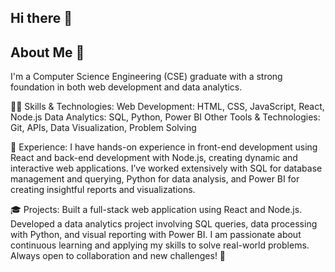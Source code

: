 ## Hi there 👋 

## About Me 🚀
I'm a Computer Science Engineering (CSE) graduate with a strong foundation in both web development and data analytics.

🧑‍💻 Skills & Technologies:
Web Development: HTML, CSS, JavaScript, React, Node.js
Data Analytics: SQL, Python, Power BI
Other Tools & Technologies: Git, APIs, Data Visualization, Problem Solving

💼 Experience:
I have hands-on experience in front-end development using React and back-end development with Node.js, creating dynamic and interactive web applications.
I’ve worked extensively with SQL for database management and querying, Python for data analysis, and Power BI for creating insightful reports and visualizations.

🎓 Projects:
Built a full-stack web application using React and Node.js.
Developed a data analytics project involving SQL queries, data processing with Python, and visual reporting with Power BI.
I am passionate about continuous learning and applying my skills to solve real-world problems. Always open to collaboration and new challenges! 🚀

<!--
**ujjwal2300/ujjwal2300** is a ✨ _special_ ✨ repository because its `README.md` (this file) appears on your GitHub profile.

Here are some ideas to get you started:

- 🔭 I’m currently working on ...
- 🌱 I’m currently learning ...
- 👯 I’m looking to collaborate on ...
- 🤔 I’m looking for help with ...
- 💬 Ask me about ...
- 📫 How to reach me: ...
- 😄 Pronouns: ...
- ⚡ Fun fact: ...
-->
